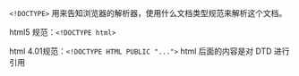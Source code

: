 `<!DOCTYPE>` 用来告知浏览器的解析器，使用什么文档类型规范来解析这个文档。

html5 规范：`<!DOCTYPE html>`

html 4.01规范：`<!DOCTYPE HTML PUBLIC "...">` html 后面的内容是对 DTD 进行引用

